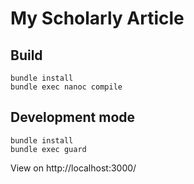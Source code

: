 # My Scholarly Article

## Build
```
bundle install
bundle exec nanoc compile
```

## Development mode
```
bundle install
bundle exec guard
```

View on http://localhost:3000/
